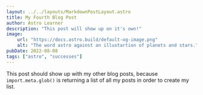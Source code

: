 ```yaml
---
layout: ../../layouts/MarkdownPostLayout.astro
title: My Fourth Blog Post
author: Astro Learner
description: "This post will show up on it's own!"
image:
    url: "https://docs.astro.build/default-og-image.png"
    alt: "The word astro against an illustartion of planets and stars."
pubDate: 2022-08-08
tags: ["astro", "successes"]
---
```

This post should show up with my other blog posts, because `import.meta.glob()` is returning a list of all my posts in order to create my list.